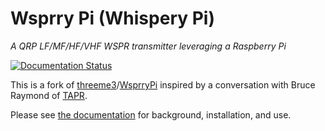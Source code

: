 # Wsprry Pi (Whispery Pi)
*A QRP LF/MF/HF/VHF WSPR transmitter leveraging a Raspberry Pi*

[![Documentation Status](https://readthedocs.org/projects/wsprry-pi/badge/?version=latest)](https://wsprry-pi.readthedocs.io/en/latest/?badge=latest)

This is a fork of [threeme3](https://github.com/threeme3)/[WsprryPi](https://github.com/threeme3/WsprryPi) inspired by a conversation with Bruce Raymond of [TAPR](https://tapr.org/).

Please see [the documentation](https://wsprdocs.aa0nt.net/) for background, installation, and use.
